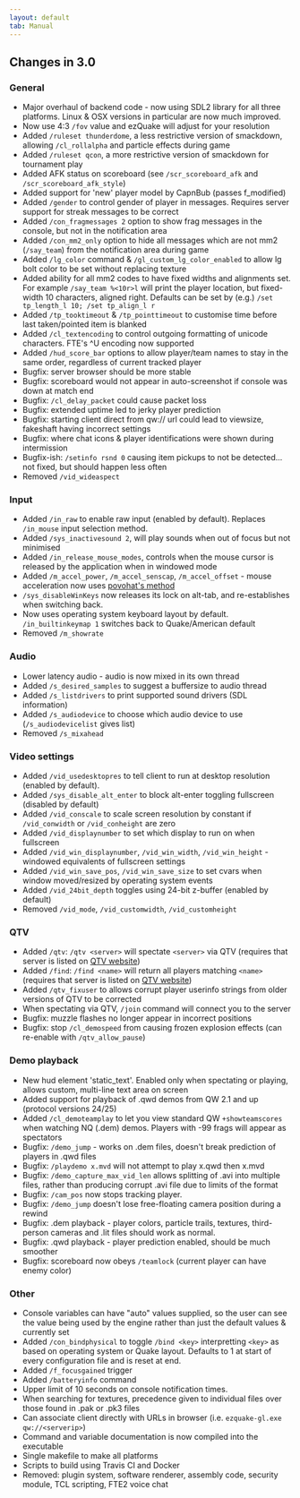 ```yaml
---
layout: default
tab: Manual
---
```


## Changes in 3.0

### General

* Major overhaul of backend code - now using SDL2 library for all three platforms.  Linux & OSX versions in particular are now much improved.
* Now use 4:3 `/fov` value and ezQuake will adjust for your resolution
* Added `/ruleset thunderdome`, a less restrictive version of smackdown, allowing `/cl_rollalpha` and particle effects during game
* Added `/ruleset qcon`, a more restrictive version of smackdown for tournament play
* Added AFK status on scoreboard (see `/scr_scoreboard_afk` and `/scr_scoreboard_afk_style`)
* Added support for 'new' player model by CapnBub (passes f_modified)
* Added `/gender` to control gender of player in messages.  Requires server support for streak messages to be correct
* Added `/con_fragmessages 2` option to show frag messages in the console, but not in the notification area
* Added `/con_mm2_only` option to hide all messages which are not mm2 (`/say_team`) from the notification area during game
* Added `/lg_color` command & `/gl_custom_lg_color_enabled` to allow lg bolt color to be set without replacing texture
* Added ability for all mm2 codes to have fixed widths and alignments set.  For example `/say_team %<10r>l` will print the player location, but fixed-width 10 characters, aligned right.  Defaults can be set by (e.g.) `/set tp_length_l 10; /set tp_align_l r`
* Added `/tp_tooktimeout` & `/tp_pointtimeout` to customise time before last taken/pointed item is blanked
* Added `/cl_textencoding` to control outgoing formatting of unicode characters.  FTE's ^U encoding now supported
* Added `/hud_score_bar` options to allow player/team names to stay in the same order, regardless of current tracked player
* Bugfix: server browser should be more stable
* Bugfix: scoreboard would not appear in auto-screenshot if console was down at match end
* Bugfix: `/cl_delay_packet` could cause packet loss
* Bugfix: extended uptime led to jerky player prediction
* Bugfix: starting client direct from qw:// url could lead to viewsize, fakeshaft having incorrect settings
* Bugfix: where chat icons & player identifications were shown during intermission
* Bugfix-ish: `/setinfo rsnd 0` causing item pickups to not be detected... not fixed, but should happen less often
* Removed `/vid_wideaspect`

### Input

* Added `/in_raw` to enable raw input (enabled by default).  Replaces `/in_mouse` input selection method.
* Added `/sys_inactivesound 2`, will play sounds when out of focus but not minimised
* Added `/in_release_mouse_modes`, controls when the mouse cursor is released by the application when in windowed mode
* Added `/m_accel_power`, `/m_accel_senscap`, `/m_accel_offset` - mouse acceleration now uses [povohat's method](http://www.quakeworld.nu/forum/topic/6488)
* `/sys_disableWinKeys` now releases its lock on alt-tab, and re-establishes when switching back.
* Now uses operating system keyboard layout by default.  `/in_builtinkeymap 1` switches back to Quake/American default
* Removed `/m_showrate`

### Audio

* Lower latency audio - audio is now mixed in its own thread
* Added `/s_desired_samples` to suggest a buffersize to audio thread
* Added `/s_listdrivers` to print supported sound drivers (SDL information)
* Added `/s_audiodevice` to choose which audio device to use (`/s_audiodevicelist` gives list)
* Removed `/s_mixahead`

### Video settings

* Added `/vid_usedesktopres` to tell client to run at desktop resolution (enabled by default).
* Added `/sys_disable_alt_enter` to block alt-enter toggling fullscreen (disabled by default)
* Added `/vid_conscale` to scale screen resolution by constant if `/vid_conwidth` or `/vid_conheight` are zero
* Added `/vid_displaynumber` to set which display to run on when fullscreen
* Added `/vid_win_displaynumber`, `/vid_win_width`, `/vid_win_height` - windowed equivalents of fullscreen settings
* Added `/vid_win_save_pos`, `/vid_win_save_size` to set cvars when window moved/resized by operating system events
* Added `/vid_24bit_depth` toggles using 24-bit z-buffer (enabled by default)
* Removed `/vid_mode`, `/vid_customwidth`, `/vid_customheight`

### QTV

* Added `/qtv`: `/qtv <server>` will spectate `<server>` via QTV (requires that server is listed on [QTV website](http://qtv.quakeworld.nu))
* Added `/find`: `/find <name>` will return all players matching `<name>` (requires that server is listed on [QTV website](http://qtv.quakeworld.nu))
* Added `/qtv_fixuser` to allows corrupt player userinfo strings from older versions of QTV to be corrected
* When spectating via QTV, `/join` command will connect you to the server
* Bugfix: muzzle flashes no longer appear in incorrect positions
* Bugfix: stop `/cl_demospeed` from causing frozen explosion effects (can re-enable with `/qtv_allow_pause`)

### Demo playback

* New hud element 'static_text'.  Enabled only when spectating or playing, allows custom, multi-line text area on screen
* Added support for playback of .qwd demos from QW 2.1 and up (protocol versions 24/25)
* Added `/cl_demoteamplay` to let you view standard QW `+showteamscores` when watching NQ (.dem) demos.  Players with -99 frags will appear as spectators
* Bugfix: `/demo_jump` - works on .dem files, doesn't break prediction of players in .qwd files
* Bugfix: `/playdemo x.mvd` will not attempt to play x.qwd then x.mvd
* Bugfix: `/demo_capture_max_vid_len` allows splitting of .avi into multiple files, rather than producing corrupt .avi file due to limits of the format
* Bugfix: `/cam_pos` now stops tracking player.
* Bugfix: `/demo_jump` doesn't lose free-floating camera position during a rewind
* Bugfix: .dem playback - player colors, particle trails, textures, third-person cameras and .lit files should work as normal.
* Bugfix: .qwd playback - player prediction enabled, should be much smoother
* Bugfix: scoreboard now obeys `/teamlock` (current player can have enemy color)

### Other

* Console variables can have "auto" values supplied, so the user can see the value being used by the engine rather than just the default values & currently set
* Added `/con_bindphysical` to toggle `/bind <key>` interpretting `<key>` as based on operating system or Quake layout.  Defaults to 1 at start of every configuration file and is reset at end.
* Added `/f_focusgained` trigger
* Added `/batteryinfo` command
* Upper limit of 10 seconds on console notification times.
* When searching for textures, precedence given to individual files over those found in .pak or .pk3 files
* Can associate client directly with URLs in browser (i.e. `ezquake-gl.exe qw://<serverip>`)
* Command and variable documentation is now compiled into the executable
* Single makefile to make all platforms
* Scripts to build using Travis CI and Docker
* Removed: plugin system, software renderer, assembly code, security module, TCL scripting, FTE2 voice chat


